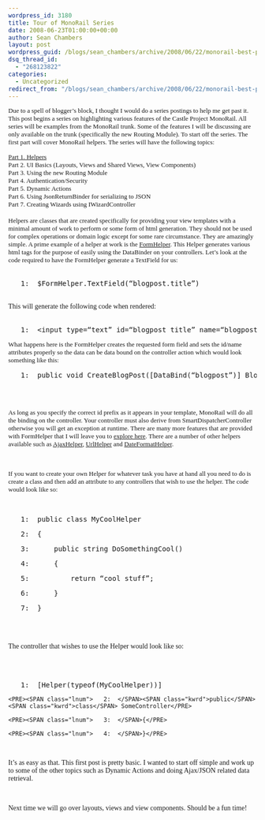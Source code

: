 ```yaml
---
wordpress_id: 3180
title: Tour of MonoRail Series
date: 2008-06-23T01:00:00+00:00
author: Sean Chambers
layout: post
wordpress_guid: /blogs/sean_chambers/archive/2008/06/22/monorail-best-practices-series.aspx
dsq_thread_id:
  - "268123822"
categories:
  - Uncategorized
redirect_from: "/blogs/sean_chambers/archive/2008/06/22/monorail-best-practices-series.aspx/"
---
```

<FONT face="Trebuchet MS" size="2">Due to a spell of blogger&#8217;s block, I thought I would do a series postings to help me get past it. This post begins a series on highlighting various features of the Castle Project MonoRail. All series will be examples from the MonoRail trunk. Some of the features I will be discussing are only available on the trunk (specifically the new Routing Module). To start off the series. The first part will cover MonoRail helpers. The series will have the following topics: </FONT>


  


<DIV>
  <FONT face="Trebuchet MS" size="2"><A href="http://www.lostechies.com/blogs/sean_chambers/archive/2008/06/22/monorail-best-practices-series.aspx">Part 1. Helpers</A><BR />Part 2. UI Basics (Layouts, Views and Shared Views, View Components)<BR />Part 3. Using the new Routing Module<BR />Part 4. Authentication/Security</FONT>
</DIV>


  


<DIV>
  <FONT face="Trebuchet MS" size="2">Part 5. Dynamic Actions<BR />Part 6. Using JsonReturnBinder for serializing to JSON<BR />Part 7. Creating Wizards using IWizardController</FONT>
</DIV>


  


<DIV>
  <FONT face="Trebuchet MS" size="2"></FONT>&nbsp;
</DIV>


  


<DIV>
  <FONT face="Trebuchet MS" size="2">Helpers are classes that are created specifically for providing your view templates with a minimal amount of work to perform or some form of html generation. They should not be used for complex operations or domain logic except for some rare circumstance. They are amazingly simple. A prime example of a helper at work is the </FONT><A class="" href="http://castleproject.org/monorail/documentation/trunk/helpers/form/index.html" target="_blank"><FONT face="Trebuchet MS" size="2">FormHelper</FONT></A><FONT face="Trebuchet MS" size="2">. This Helper generates various html tags for the purpose of easily using the DataBinder on your controllers. Let&#8217;s look at the code required to have the FormHelper generate a TextField for us:</FONT>
</DIV>


  


<DIV>
  <FONT face="Trebuchet MS" size="2"></FONT>&nbsp;
</DIV>


  


<DIV class="csharpcode">
  <PRE><SPAN class="lnum">   1:  </SPAN>$FormHelper.TextField(<SPAN class="str">&#8220;blogpost.title&#8221;</SPAN>)</PRE>
</DIV>


  


<DIV class="csharpcode">
  &nbsp;
</DIV>


  


<DIV class="csharpcode">
  <FONT face="Trebuchet MS">This will generate the following code when rendered:</FONT>
</DIV>


  


<DIV class="csharpcode">
  <FONT face="Trebuchet MS"></FONT>&nbsp;
</DIV>


  


<DIV class="csharpcode">
  <PRE><SPAN class="lnum">   1:  </SPAN>&lt;input type=<SPAN class="str">&#8220;text&#8221;</SPAN> id=<SPAN class="str">&#8220;blogpost_title&#8221;</SPAN> name=<SPAN class="str">&#8220;blogpost.title&#8221;</SPAN> /&gt;</PRE>
</DIV>


  


<FONT face="Trebuchet MS" size="2">What happens here is the FormHelper creates the requested form field and sets the id/name attributes properly so the data can be data bound on the controller action which would look something like this:</FONT>


  


<DIV class="csharpcode">
  <PRE><SPAN class="lnum">   1:  </SPAN><SPAN class="kwrd">public</SPAN> <SPAN class="kwrd">void</SPAN> CreateBlogPost([DataBind(<SPAN class="str">&#8220;blogpost&#8221;</SPAN>)] BlogPost blogpost) {}</PRE>
</DIV>

<FONT face="Trebuchet MS"><br /> 

<P>
  <BR /><FONT size="2">As long as you specify the correct id prefix as it appears in your template, MonoRail will do all the binding on the controller. Your controller must also derive from SmartDispatcherController otherwise you will get an exception at runtime. There are many more features that are provided with FormHelper that I will leave you to </FONT><A href="http://castleproject.org/monorail/documentation/trunk/helpers/form/index.html"><FONT size="2">explore here</FONT></A><FONT size="2">. There are a number of other helpers available such as </FONT><A href="http://castleproject.org/monorail/documentation/trunk/helpers/ajax/index.html"><FONT size="2">AjaxHelper</FONT></A><FONT size="2">, </FONT><A href="http://castleproject.org/monorail/documentation/trunk/helpers/url/index.html"><FONT size="2">UrlHelper</FONT></A><FONT size="2"> and </FONT><A href="http://castleproject.org/monorail/documentation/trunk/helpers/date/index.html"><FONT size="2">DateFormatHelper</FONT></A><FONT size="2">.</FONT>
</P>

<br /> 

<P>
  <FONT size="2">If you want to create your own Helper for whatever task you have at hand all you need to do is create a class and then add an attribute to any controllers that wish to use the helper. The code would look like so:</FONT>
</P>

<br /> 

<DIV class="csharpcode">
  <PRE><SPAN class="lnum">   1:  </SPAN><SPAN class="kwrd">public</SPAN> <SPAN class="kwrd">class</SPAN> MyCoolHelper</PRE>
  
  <PRE><SPAN class="lnum">   2:  </SPAN>{</PRE>
  
  <PRE><SPAN class="lnum">   3:  </SPAN>    <SPAN class="kwrd">public</SPAN> <SPAN class="kwrd">string</SPAN> DoSomethingCool()</PRE>
  
  <PRE><SPAN class="lnum">   4:  </SPAN>    {</PRE>
  
  <PRE><SPAN class="lnum">   5:  </SPAN>        <SPAN class="kwrd">return</SPAN> <SPAN class="str">&#8220;cool stuff&#8221;</SPAN>;</PRE>
  
  <PRE><SPAN class="lnum">   6:  </SPAN>    }</PRE>
  
  <PRE><SPAN class="lnum">   7:  </SPAN>}</PRE>
</DIV>

<br /> 

<DIV class="csharpcode">
  &nbsp;
</DIV>

<br /> 

<DIV class="csharpcode">
  <FONT face="Trebuchet MS">The controller that wishes to use the Helper would look like so:<BR /></FONT>
</DIV>

<br /> 

<DIV class="csharpcode">
  <FONT face="Trebuchet MS">&nbsp;</DIV></FONT><br /> 
  
  <DIV class="csharpcode">
    <PRE><SPAN class="lnum">   1:  </SPAN>[Helper(<SPAN class="kwrd">typeof</SPAN>(MyCoolHelper))]</PRE>
    
    <PRE><SPAN class="lnum">   2:  </SPAN><SPAN class="kwrd">public</SPAN> <SPAN class="kwrd">class</SPAN> SomeController</PRE>
    
    <PRE><SPAN class="lnum">   3:  </SPAN>{</PRE>
    
    <PRE><SPAN class="lnum">   4:  </SPAN>}</PRE>
  </DIV>
  
  <br /> 
  
  <P>
    It&#8217;s as easy as that. This first post is pretty basic. I wanted to start off simple and work up to some of the other topics such as Dynamic Actions and doing Ajax/JSON related data retrieval.
  </P>
  
  <br /> 
  
  <P>
    Next time we will go over layouts, views and view components. Should be a fun time!</FONT>
  </P></p>